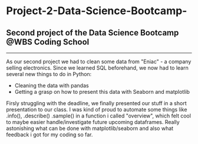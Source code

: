 # Project-2-Data-Science-Bootcamp-

## Second project of the Data Science Bootcamp @WBS Coding School

---

As our second project we had to clean some data from "Eniac" - a company selling electronics.
Since we learned SQL beforehand, we now had to learn several new things to do in Python:

- Cleaning the data with pandas
- Getting a grasp on how to present this data with Seaborn and matplotlib

Firsly struggling with the deadline, we finally presented our stuff in a short presentation to our class.
I was kind of proud to automate some things like .info(), .describe() .sample() in a function i called "overview", 
which felt cool to maybe easier handle/investigate future upcoming dataframes. 
Really astonishing what can be done with matplotlib/seaborn and also what feedback i got for my coding so far.
